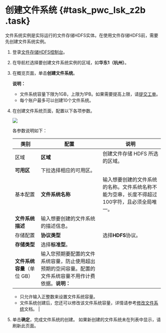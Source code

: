 # 创建文件系统 {#task_pwc_lsk_z2b .task}

文件系统实例是实际运行的文件存储HDFS实体。在使用文件存储HDFS前，需要先创建文件系统实例。

1.  登录[文件存储HDFS控制台](https://dfs.console.aliyun.com)。 
2.  在导航栏选择要创建文件系统实例的区域，如**华东1（杭州）**。 
3.  在概览页面，单击**创建文件系统**。 

    **说明：** 

    -   文件系统容量下限为1GB，上限为1PB。如果需要提高上限，请[提交工单](https://selfservice.console.aliyun.com/ticket/createIndex)。
    -   每个账户最多可以创建10个文件系统。
4.  在创建文件系统页面，配置以下各项参数。 

    ![](http://static-aliyun-doc.oss-cn-hangzhou.aliyuncs.com/assets/img/19046/155072374333315_zh-CN.png)

    各参数说明如下：

    |类别|配置|说明|
    |--|--|--|
    |区域|**区域**|创建文件存储 HDFS 所选的区域。|
    |**可用区**|下拉选择相应的可用区。|
    |基本配置|**文件系统名称**|输入想要创建的文件系统的名称。文件系统名称不能为空串，长度不得超过100字符，且必须全局唯一。|
    |**文件系统描述**|输入想要创建的文件系统的描述信息。|
    |存储配置|**协议类型**|选择**HDFS**协议。|
    |**存储类型**|选择**标准型**。|
    |**文件系统容量**（单位 GB）|输入您预期要配置的文件系统容量，防止使用超出预期的空间容量。配置的文件系统容量不用作计费依据。**说明：** 

    -   只允许输入正整数来设置文件系统容量。
    -   文件系统创建后，您还可以修改该文件系统容量，详情请参考[修改文件系统](../../../../../cn.zh-CN/用户指南/文件系统/修改文件系统.md#ul_f1d_njx_wfb)文档。
|

5.   单击**确定**，完成文件系统的创建。 如果新创建的文件系统未在列表中显示，请刷新此页面。

